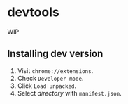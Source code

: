 # devtools

WIP

## Installing dev version

1. Visit `chrome://extensions`.
2. Check `Developer mode`.
3. Click `Load unpacked`.
4. Select _directory_ with `manifest.json`.
